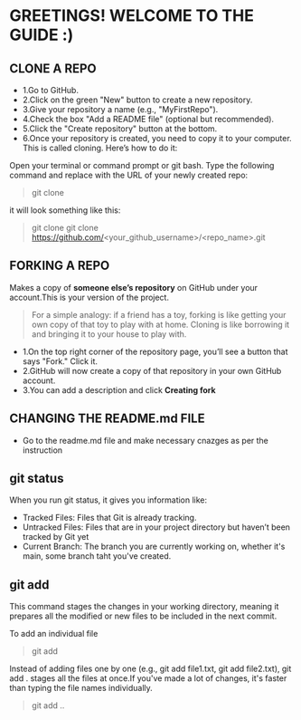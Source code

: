 # GREETINGS! WELCOME TO THE GUIDE :)

## CLONE A REPO
- 1.Go to GitHub.
- 2.Click on the green "New" button to create a new repository.
- 3.Give your repository a name (e.g., "MyFirstRepo").
- 4.Check the box "Add a README file" (optional but recommended).
- 5.Click the "Create repository" button at the bottom.
- 6.Once your repository is created, you need to copy it to your computer. This is called cloning. Here’s how to do it:

Open your terminal or command prompt or git bash.
Type the following command and replace <repository-url> with the URL of your newly created repo:
> git clone <repository-url>

it will look something like this:
> git clone git clone https://github.com/<your_github_username>/<repo_name>.git


## FORKING A REPO
 Makes a copy of **someone else’s repository** on GitHub under your account.This is your version of the project.
 > For a simple analogy: if a friend has a toy, forking is like getting your own copy of that toy to play with at home. Cloning is like borrowing it and bringing it to your house to play with.
 - 1.On the top right corner of the repository page, you’ll see a button that says "Fork." Click it.
 - 2.GitHub will now create a copy of that repository in your own GitHub account.
 - 3.You can add a description and click **Creating fork**

## CHANGING THE README.md FILE 
- Go to the readme.md file and make necessary cnazges as per the instruction


## git status
When you run git status, it gives you information like:
- Tracked Files: Files that Git is already tracking.
- Untracked Files: Files that are in your project directory but haven’t been tracked by Git yet
- Current Branch: The branch you are currently working on, whether it's main, some branch taht you've created.

## git add
This command stages the changes in your working directory, meaning it prepares all the modified or new files to be included in the next commit.

To add an individual file
> git add <filename>

Instead of adding files one by one (e.g., git add file1.txt, git add file2.txt), git add . stages all the files at once.If you've made a lot of changes, it's faster than typing the file names individually.
> git add ..



